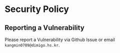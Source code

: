 # Security Policy

## Reporting a Vulnerability

Please report a Vulnerability via Github Issue or email `kangmin0709@dimigo.hs.kr`.
